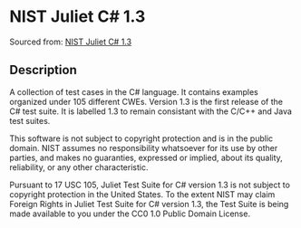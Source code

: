 # NIST Juliet C# 1.3

Sourced from: [NIST Juliet C# 1.3](https://samate.nist.gov/SARD/test-suites/110)

## Description

A collection of test cases in the C# language. It contains examples organized under 105 different CWEs. Version 1.3 is the first release of the C# test suite. It is labelled 1.3 to remain consistant with the C/C++ and Java test suites.

This software is not subject to copyright protection and is in the public domain. NIST assumes no responsibility whatsoever for its use by other parties, and makes no guaranties, expressed or implied, about its quality, reliability, or any other characteristic.

Pursuant to 17 USC 105, Juliet Test Suite for C# version 1.3 is not subject to copyright protection in the United States. To the extent NIST may claim Foreign Rights in Juliet Test Suite for C# version 1.3, the Test Suite is being made available to you under the CC0 1.0 Public Domain License.
